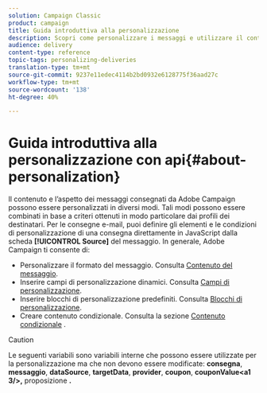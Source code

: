 ```yaml
---
solution: Campaign Classic
product: campaign
title: Guida introduttiva alla personalizzazione
description: Scopri come personalizzare i messaggi e utilizzare il contenuto condizionale in Campaign
audience: delivery
content-type: reference
topic-tags: personalizing-deliveries
translation-type: tm+mt
source-git-commit: 9237e11edec4114b2bd0932e6128775f36aad27c
workflow-type: tm+mt
source-wordcount: '138'
ht-degree: 40%

---
```



# Guida introduttiva alla personalizzazione con api{#about-personalization}

Il contenuto e l’aspetto dei messaggi consegnati da Adobe Campaign possono essere personalizzati in diversi modi. Tali modi possono essere combinati in base a criteri ottenuti in modo particolare dai profili dei destinatari. Per le consegne e-mail, puoi definire gli elementi e le condizioni di personalizzazione di una consegna direttamente in JavaScript dalla scheda **[!UICONTROL Source]** del messaggio. In generale, Adobe Campaign ti consente di:

* Personalizzare il formato del messaggio. Consulta [Contenuto del messaggio](../../delivery/using/defining-the-email-content.md#message-content).
* Inserire campi di personalizzazione dinamici. Consulta [Campi di personalizzazione](../../delivery/using/personalization-fields.md).
* Inserire blocchi di personalizzazione predefiniti. Consulta [Blocchi di personalizzazione](../../delivery/using/personalization-blocks.md).
* Creare contenuto condizionale. Consulta la sezione [Contenuto condizionale](../../delivery/using/conditional-content.md) .

>[!CAUTION]
>
>Le seguenti variabili sono variabili interne che possono essere utilizzate per la personalizzazione ma che non devono essere modificate: **consegna**, **messaggio**, **dataSource**, **targetData**, **provider**, **coupon**, **couponValue&lt;a1 3/>,** proposizione **.**

